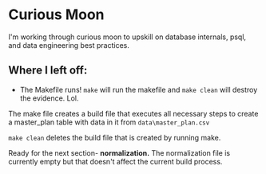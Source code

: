 # Curious Moon
I'm working through curious moon to upskill on database internals, psql, and data engineering best practices. 

## Where I left off:
* The Makefile runs! `make` will run the makefile and `make clean` will destroy the evidence. Lol. 

The make file creates a build file that executes all necessary steps to create a master_plan table with data in it from `data\master_plan.csv`

`make clean` deletes the build file that is created by running make.

Ready for the next section- **normalization.** The normalization file is currently empty but that doesn't affect the current build process.
